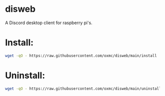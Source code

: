 # disweb

A Discord desktop client for raspberry pi's.

# Install:

```sh
wget -qO - https://raw.githubusercontent.com/oxmc/disweb/main/install | bash
```

# Uninstall:

```sh
wget -qO - https://raw.githubusercontent.com/oxmc/disweb/main/uninstall | bash
```
